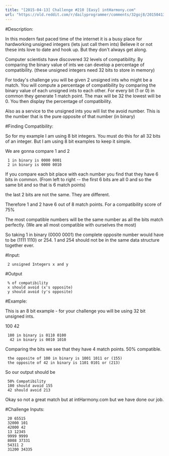 ```yaml
---
title: "[2015-04-13] Challenge #210 [Easy] intHarmony.com"
url: "https://old.reddit.com/r/dailyprogrammer/comments/32goj8/20150413_challenge_210_easy_intharmonycom/"
---
```


#Description:

In this modern fast paced time of the internet it is a busy place for hardworking unsigned integers (lets just call them ints) Believe it or not these ints love to date and hook up. But they don't always get along. 

Computer scientists have discovered 32 levels of compatibility. By comparing the binary value of ints we can develop a percentage of compatibility. (these unsigned integers need 32 bits to store in memory)

For today's challenge you will be given 2 unsigned ints who might be a match. You will compute a percentage of compatibility by comparing the binary value of each unsigned ints to each other. For every bit (1 or 0) in common they generate 1 match point. The max will be 32 the lowest will be 0. You then display the percentage of compatibility.

Also as a service to the unsigned ints you will list the avoid number. This is the number that is the pure opposite of that number (in binary)

#Finding Compatibility:

So for my example I am using 8 bit integers. You must do this for all 32 bits of an integer. But I am using 8 bit examples to keep it simple.

We are gonna compare 1 and 2

     1 in binary is 0000 0001
     2 in binary is 0000 0010

If you compare each bit place with each number you find that they have 6 bits in common. (From left to right -- the first 6 bits are all 0 and so the same bit and so that is 6 match points)

the last 2 bits are not the same. They are different.

Therefore 1 and 2 have 6 out of 8 match points. For a compatibility score of 75%

The most compatible numbers will be the same number as all the bits match perfectly. (We are all most compatible with ourselves the most)

So taking 1 in binary (0000 0001) the complete opposite number would have to be (1111 1110) or 254. 1 and 254 should not be in the same data structure together ever.

#Input:

     2 unsigned Integers x and y

#Output

     % of compatibility
     x should avoid (x's opposite)
     y should avoid (y's opposite)


#Example:

This is an 8 bit example - for your challenge you will be using 32 bit unsigned ints.

100 42

     100 in binary is 0110 0100
      42 in binary is 0010 1010

Comparing the bits we see that they have 4 match points. 50% compatible.

     the opposite of 100 in binary is 1001 1011 or (155)
     the opposite of 42 in binary is 1101 0101 or (213)

So our output should be

     50% Compatibility
     100 should avoid 155
     42 should avoid 213

Okay so not a great match but at intHarmony.com but we have done our job.

#Challenge Inputs:

     20 65515
     32000 101
     42000 42
     13 12345
     9999 9999
     8008 37331
     54311 2
     31200 34335
